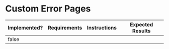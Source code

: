 # Custom Error Pages

<table><thead><tr><th data-type="checkbox">Implemented?</th><th>Requirements</th><th>Instructions</th><th>Expected Results</th></tr></thead><tbody><tr><td>false</td><td></td><td></td><td></td></tr></tbody></table>
